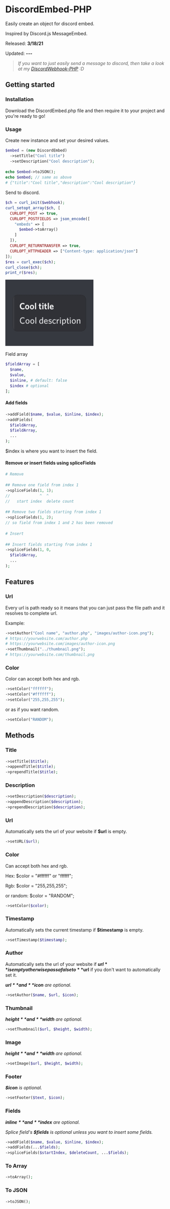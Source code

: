 # DiscordEmbed-PHP
Easily create an object for discord embed.

Inspired by Discord.js MessageEmbed.

Released: **3/18/21**

Updated: **---**


> *If you want to just easily send a message to discord, then take a look at my [DiscordWebhook-PHP](https://github.com/renzbobz/DiscordWebhook-PHP) :D*



## Getting started

### Installation
Download the DiscordEmbed.php file and then require it to your project and you're ready to go!

### Usage
Create new instance and set your desired values.
```php
$embed = (new DiscordEmbed)
  ->setTitle("Cool title")
  ->setDescription("Cool description");

echo $embed->toJSON();
echo $embed; // same as above
# {"title":"Cool title","description":"Cool description"}
```
Send to discord.
```php
$ch = curl_init($webhook);
curl_setopt_array($ch, [
  CURLOPT_POST => true,
  CURLOPT_POSTFIELDS => json_encode([
    "embeds" => [
      $embed->toArray()
    ]
  ]),
  CURLOPT_RETURNTRANSFER => true,
  CURLOPT_HTTPHEADER => ["Content-type: application/json"]
]);
$res = curl_exec($ch);
curl_close($ch);
print_r($res);
```
![Embed preview](eep.jpg)

Field array
```php 
$fieldArray = [
  $name,
  $value,
  $inline, # default: false
  $index # optional
];
```

#### Add fields
```php 
->addField($name, $value, $inline, $index);
->addFields(
  $fieldArray,
  $fieldArray,
  ...
);
```
$index is where you want to insert the field.

#### Remove or insert fields using spliceFields
```php 
# Remove

## Remove one field from index 1
->spliceFields(1, 1);
//             ^  ^
//   start index  delete count

## Remove two fields starting from index 1
->spliceFields(1, 2);
// so field from index 1 and 2 has been removed

# Insert

## Insert fields starting from index 1
->spliceFields(1, 0, 
  $fieldArray,
  ...
);
```

## Features
### Url
Every url is path ready so it means that you can just pass the file path and it resolves to complete url.

Example:
```php
->setAuthor("Cool name", "author.php", "images/author-icon.png");
# https://yourwebsite.com/author.php
# https://yourwebsite.com/images/author-icon.png
->setThumbnail("../thumbnail.png");
# https://yourwebsite.com/thumbnail.png
```
### Color
Color can accept both hex and rgb.
```php 
->setColor("ffffff");
->setColor("#ffffff");
->setColor("255,255,255");
```
or as if you want random.
```php 
->setColor("RANDOM");
```


## Methods
### Title
```php
->setTitle($title);
->appendTitle($title);
->prependTitle($title);
```
### Description
```php
->setDescription($description);
->appendDescription($description);
->prependDescription($description);
```
### Url
Automatically sets the url of your website if **$url** is empty.
```php
->setURL($url);
```
### Color 
Can accept both hex and rgb.

Hex: $color = "#ffffff" or "ffffff";

Rgb: $color = "255,255,255";

or random: $color = "RANDOM";
```php 
->setColor($color);
```
### Timestamp
Automatically sets the current timestamp if **$timestamp** is empty.
```php 
->setTimestamp($timestamp);
```
### Author
Automatically sets the url of your website if **$url** is empty otherwise pass a false to **$url** if you don't want to automatically set it.

***$url** and **$icon** are optional.*
```php 
->setAuthor($name, $url, $icon);
```
### Thumbnail
***$height** and **$width** are optional.*
```php 
->setThumbnail($url, $height, $width);
```
### Image
***$height** and **$width** are optional.*
```php 
->setImage($url, $height, $width);
```
### Footer
***$icon** is optional.*
```php 
->setFooter($text, $icon);
```
### Fields
***$inline** and **$index** are optional.*

*Splice field's **$fields** is optional unless you want to insert some fields.*
```php 
->addField($name, $value, $inline, $index);
->addFields(...$fields);
->spliceFields($startIndex, $deleteCount, ...$fields);
```
### To Array
```php
->toArray();
```
### To JSON
```php
->toJSON();
```
